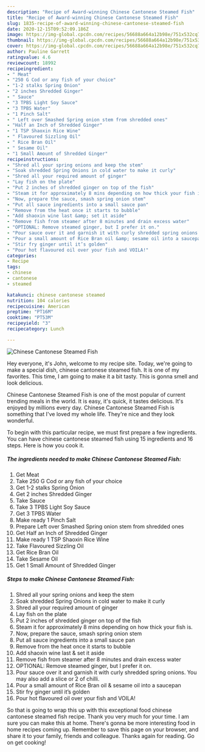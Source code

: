 ```yaml
---
description: "Recipe of Award-winning Chinese Cantonese Steamed Fish"
title: "Recipe of Award-winning Chinese Cantonese Steamed Fish"
slug: 1835-recipe-of-award-winning-chinese-cantonese-steamed-fish
date: 2020-12-15T09:52:09.186Z
image: https://img-global.cpcdn.com/recipes/56688a664a12b98e/751x532cq70/chinese-cantonese-steamed-fish-recipe-main-photo.jpg
thumbnail: https://img-global.cpcdn.com/recipes/56688a664a12b98e/751x532cq70/chinese-cantonese-steamed-fish-recipe-main-photo.jpg
cover: https://img-global.cpcdn.com/recipes/56688a664a12b98e/751x532cq70/chinese-cantonese-steamed-fish-recipe-main-photo.jpg
author: Pauline Garrett
ratingvalue: 4.6
reviewcount: 18992
recipeingredient:
- " Meat"
- "250 G Cod or any fish of your choice"
- "1-2 stalks Spring Onion"
- "2 inches Shredded Ginger"
- " Sauce"
- "3 TPBS Light Soy Sauce"
- "3 TPBS Water"
- "1 Pinch Salt"
- " Left over Smashed Spring onion stem from shredded ones"
- "Half an Inch of Shredded Ginger"
- "1 TSP Shaoxin Rice Wine"
- " Flavoured Sizzling Oil"
- " Rice Bran Oil"
- " Sesame Oil"
- "1 Small Amount of Shredded Ginger"
recipeinstructions:
- "Shred all your spring onions and keep the stem"
- "Soak shredded Spring Onions in cold water to make it curly"
- "Shred all your required amount of ginger"
- "Lay fish on the plate"
- "Put 2 inches of shredded ginger on top of the fish"
- "Steam it for approximately 8 mins depending on how thick your fish is."
- "Now, prepare the sauce, smash spring onion stem"
- "Put all sauce ingredients into a small sauce pan"
- "Remove from the heat once it starts to bubble"
- "Add shaoxin wine last &amp; set it aside"
- "Remove fish from steamer after 8 minutes and drain excess water"
- "OPTIONAL: Remove steamed ginger, but I prefer it on."
- "Pour sauce over it and garnish it with curly shredded spring onions. You may also add a slice or 2 of chilli."
- "Pour a small amount of Rice Bran oil &amp; sesame oil into a saucepan"
- "Stir fry ginger until it’s golden"
- "Pour hot flavoured oil over your fish and VOILA!"
categories:
- Recipe
tags:
- chinese
- cantonese
- steamed

katakunci: chinese cantonese steamed 
nutrition: 104 calories
recipecuisine: American
preptime: "PT16M"
cooktime: "PT53M"
recipeyield: "3"
recipecategory: Lunch

---
```



![Chinese Cantonese Steamed Fish](https://img-global.cpcdn.com/recipes/56688a664a12b98e/751x532cq70/chinese-cantonese-steamed-fish-recipe-main-photo.jpg)

Hey everyone, it's John, welcome to my recipe site. Today, we're going to make a special dish, chinese cantonese steamed fish. It is one of my favorites. This time, I am going to make it a bit tasty. This is gonna smell and look delicious.



Chinese Cantonese Steamed Fish is one of the most popular of current trending meals in the world. It is easy, it's quick, it tastes delicious. It's enjoyed by millions every day. Chinese Cantonese Steamed Fish is something that I've loved my whole life. They're nice and they look wonderful.


To begin with this particular recipe, we must first prepare a few ingredients. You can have chinese cantonese steamed fish using 15 ingredients and 16 steps. Here is how you cook it.

<!--inarticleads1-->

##### The ingredients needed to make Chinese Cantonese Steamed Fish:

1. Get  Meat
1. Take 250 G Cod or any fish of your choice
1. Get 1-2 stalks Spring Onion
1. Get 2 inches Shredded Ginger
1. Take  Sauce
1. Take 3 TPBS Light Soy Sauce
1. Get 3 TPBS Water
1. Make ready 1 Pinch Salt
1. Prepare  Left over Smashed Spring onion stem from shredded ones
1. Get Half an Inch of Shredded Ginger
1. Make ready 1 TSP Shaoxin Rice Wine
1. Take  Flavoured Sizzling Oil
1. Get  Rice Bran Oil
1. Take  Sesame Oil
1. Get 1 Small Amount of Shredded Ginger




<!--inarticleads2-->

##### Steps to make Chinese Cantonese Steamed Fish:

1. Shred all your spring onions and keep the stem
1. Soak shredded Spring Onions in cold water to make it curly
1. Shred all your required amount of ginger
1. Lay fish on the plate
1. Put 2 inches of shredded ginger on top of the fish
1. Steam it for approximately 8 mins depending on how thick your fish is.
1. Now, prepare the sauce, smash spring onion stem
1. Put all sauce ingredients into a small sauce pan
1. Remove from the heat once it starts to bubble
1. Add shaoxin wine last &amp; set it aside
1. Remove fish from steamer after 8 minutes and drain excess water
1. OPTIONAL: Remove steamed ginger, but I prefer it on.
1. Pour sauce over it and garnish it with curly shredded spring onions. You may also add a slice or 2 of chilli.
1. Pour a small amount of Rice Bran oil &amp; sesame oil into a saucepan
1. Stir fry ginger until it’s golden
1. Pour hot flavoured oil over your fish and VOILA!




So that is going to wrap this up with this exceptional food chinese cantonese steamed fish recipe. Thank you very much for your time. I am sure you can make this at home. There's gonna be more interesting food in home recipes coming up. Remember to save this page on your browser, and share it to your family, friends and colleague. Thanks again for reading. Go on get cooking!
